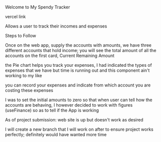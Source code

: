 Welcome to My Spendy Tracker

vercel link  

Allows a user to track their incomes and expenses

Steps to Follow

Once on the web app, supply the accounts with amounts, we have three different accounts that hold income;
you will see the total amount of all the accounts on the first card, Current Remaining Amount


the Pie chart helps you track your expenses, I had indicated the types of expenses that we have but time is running out and this component ain't working to my like

you can record your expenses and indicate from which account you are costing these expenses

I was to set the initial amounts to zero so that when user can tell how the accounts are behaving, I however decided to work with figures (useFinance) so as to tell if the App is working

As of project submission: web site is up but doesn't work as desired

I will create a new branch that I will work on after to ensure project works perfectly; definitely would have wanted more time